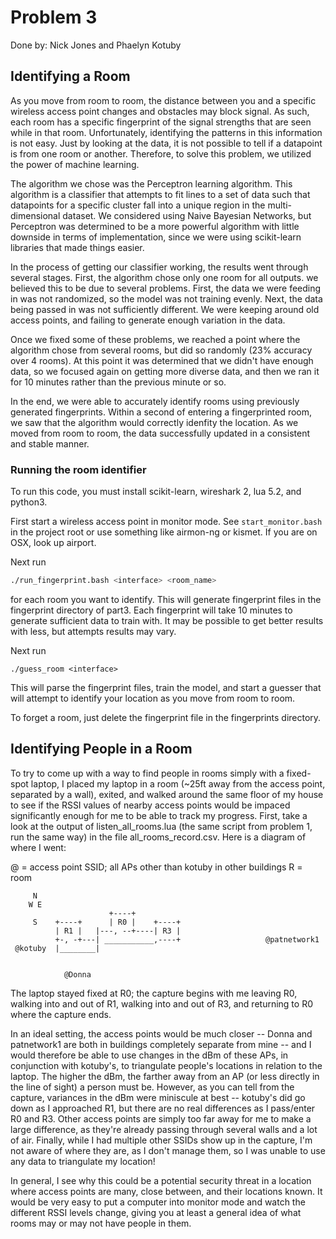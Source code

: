 # Problem 3
Done by: Nick Jones and Phaelyn Kotuby

## Identifying a Room
As you move from room to room, the distance between you and a specific wireless
access point changes and obstacles may block signal.  As such, each room has
a specific fingerprint of the signal strengths that are seen while in that
room.  Unfortunately, identifying the patterns in this information is not easy.
Just by looking at the data, it is not possible to tell if a datapoint is from
one room or another.  Therefore, to solve this problem, we utilized the power
of machine learning.

The algorithm we chose was the Perceptron learning algorithm.  This algorithm
is a classifier that attempts to fit lines to a set of data such that
datapoints for a specific cluster fall into a unique region in the
multi-dimensional dataset.  We considered using Naive Bayesian Networks, but
Perceptron was determined to be a more powerful algorithm with little downside
in terms of implementation, since we were using scikit-learn libraries that
made things easier.

In the process of getting our classifier working, the results went through
several stages.  First, the algorithm chose only one room for all outputs.
we believed this to be due to several problems. First, the data we were feeding
in was not randomized, so the model was not training evenly.  Next, the data
being passed in was not sufficiently different.  We were keeping around old
access points, and failing to generate enough variation in the data.

Once we fixed some of these problems, we reached a point where the algorithm
chose from several rooms, but did so randomly (23% accuracy over 4 rooms).
At this point it was determined that we didn't have enough data, so we focused
again on getting more diverse data, and then we ran it for 10 minutes rather
than the previous minute or so.

In the end, we were able to accurately identify rooms using previously
generated fingerprints.  Within a second of entering a fingerprinted room,
we saw that the algorithm would correctly idenfity the location.  As we
moved from room to room, the data successfully updated in a consistent and
stable manner.

### Running the room identifier
To run this code, you must install scikit-learn, wireshark 2, lua 5.2, and
python3.

First start a wireless access point in monitor mode.  See `start_monitor.bash`
in the project root or use something like airmon-ng or kismet.  If you are
on OSX, look up airport.

Next run
```bash
./run_fingerprint.bash <interface> <room_name>
```
for each room you want to identify.  This will generate fingerprint files in
the fingerprint directory of part3.  Each fingerprint will take 10 minutes to
generate sufficient data to train with.  It may be possible to get better
results with less, but attempts results may vary.

Next run
```
./guess_room <interface>
```
This will parse the fingerprint files, train the model, and start a guesser
that will attempt to identify your location as you move from room to room.

To forget a room, just delete the fingerprint file in the fingerprints
directory.

## Identifying People in a Room
To try to come up with a way to find people in rooms simply with a fixed-spot
laptop, I placed my laptop in a room (~25ft away from the access point, separated
by a wall), exited, and walked around the same floor of my house to see if
the RSSI values of nearby access points would be impaced significantly enough
for me to be able to track my progress. First, take a look at the output of
listen_all_rooms.lua (the same script from problem 1, run the same way) in the
file all_rooms_record.csv. Here is a diagram of where I went:

@ = access point SSID; all APs other than kotuby in other buildings
R = room

		 N
		W E
						  +----+
		 S    +----+      | R0 |    +----+
			  | R1 |   |---, --+----| R3 |
			  +-, -+---| ___________,----+                   @patnetwork1
	 @kotuby  |________|


				@Donna

The laptop stayed fixed at R0; the capture begins with me leaving R0, walking
into and out of R1, walking into and out of R3, and returning to R0 where the
capture ends.

In an ideal setting, the access points would be much closer -- Donna and
patnetwork1 are both in buildings completely separate from mine -- and I
would therefore be able to use changes in the dBm of these APs, in conjunction
with kotuby's, to triangulate people's locations in relation to the laptop. The
higher the dBm, the farther away from an AP (or less directly in the line of sight)
a person must be. However, as you can tell from the capture, variances in the dBm
were miniscule at best -- kotuby's did go down as I approached R1, but there are
no real differences as I pass/enter R0 and R3. Other access points are simply too
far away for me to make a large difference, as they're already passing through
several walls and a lot of air. Finally, while I had multiple other SSIDs show
up in the capture, I'm not aware of where they are, as I don't manage them, so
I was unable to use any data to triangulate my location!

In general, I see why this could be a potential security threat in a location
where access points are many, close between, and their locations known. It would
be very easy to put a computer into monitor mode and watch the different RSSI
levels change, giving you at least a general idea of what rooms may or may not
have people in them.
